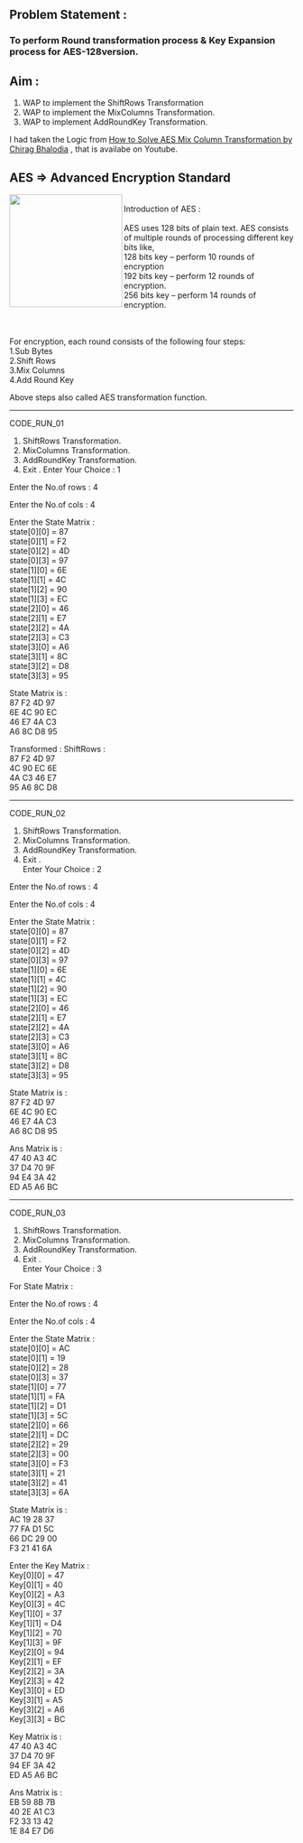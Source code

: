 ## Problem Statement : 
### To perform Round transformation process & Key Expansion process for AES-128version.
## Aim :
1. WAP to implement the ShiftRows Transformation
2. WAP to implement the MixColumns Transformation.
3. WAP to implement AddRoundKey Transformation.

I had taken the Logic from [How to Solve AES Mix Column Transformation by Chirag Bhalodia](https://www.youtube.com/watch?v=WPz4Kzz6vk4) , that is availabe on Youtube.

AES => Advanced Encryption Standard<br>
--- 
<img align="left" width="200" height="200" src="https://media.giphy.com/media/fRYV4ck2DRYpBmpG1f/giphy.gif">

<br> Introduction of AES :<br><br>
AES uses 128 bits of plain text. AES consists of multiple rounds of processing different key bits like,<br>
128 bits key – perform 10 rounds of encryption <br>
192 bits key – perform 12 rounds of  encryption.<br>
256 bits key – perform 14 rounds of encryption.<br>

<br><br>
For encryption, each round consists of the following four steps:<br>
1.Sub Bytes<br>
2.Shift Rows<br>
3.Mix Columns<br>
4.Add Round Key<br>

Above steps also called AES transformation function. 


---

CODE_RUN_01

1. ShiftRows Transformation.
2. MixColumns Transformation.
3. AddRoundKey Transformation.
0. Exit .
Enter Your Choice : 1

Enter the No.of rows : 4

Enter the No.of cols : 4

Enter the State Matrix : <br>
state[0][0] = 87<br>
state[0][1] = F2<br>
state[0][2] = 4D<br>
state[0][3] = 97<br>
state[1][0] = 6E<br>
state[1][1] = 4C<br>
state[1][2] = 90<br>
state[1][3] = EC<br>
state[2][0] = 46<br>
state[2][1] = E7<br>
state[2][2] = 4A<br>
state[2][3] = C3<br>
state[3][0] = A6<br>
state[3][1] = 8C<br>
state[3][2] = D8<br>
state[3][3] = 95<br>

State Matrix is :<br>
87 F2 4D 97<br>
6E 4C 90 EC<br>
46 E7 4A C3<br>
A6 8C D8 95<br>

Transformed : ShiftRows :<br>
87 F2 4D 97<br>
4C 90 EC 6E<br>
4A C3 46 E7<br>
95 A6 8C D8<br>

---

CODE_RUN_02


1. ShiftRows Transformation.  <br>
2. MixColumns Transformation. <br>
3. AddRoundKey Transformation.<br>
0. Exit .<br>
Enter Your Choice : 2

Enter the No.of rows : 4

Enter the No.of cols : 4

Enter the State Matrix :<br>
state[0][0] = 87<br>
state[0][1] = F2<br>
state[0][2] = 4D<br>
state[0][3] = 97<br>
state[1][0] = 6E<br>
state[1][1] = 4C<br>
state[1][2] = 90<br>
state[1][3] = EC<br>
state[2][0] = 46<br>
state[2][1] = E7<br>
state[2][2] = 4A<br>
state[2][3] = C3<br>
state[3][0] = A6<br>
state[3][1] = 8C<br>
state[3][2] = D8<br>
state[3][3] = 95<br>

State Matrix is :<br>
87 F2 4D 97<br>
6E 4C 90 EC<br>
46 E7 4A C3<br>
A6 8C D8 95<br>

Ans Matrix is :<br>
47 40 A3 4C<br>
37 D4 70 9F<br>
94 E4 3A 42<br>
ED A5 A6 BC<br>

---


CODE_RUN_03

1. ShiftRows Transformation.  <br>
2. MixColumns Transformation. <br>
3. AddRoundKey Transformation.<br>
0. Exit .<br>
Enter Your Choice : 3

For State Matrix :     <br>

Enter the No.of rows : 4

Enter the No.of cols : 4

Enter the State Matrix : <br>
state[0][0] = AC<br>
state[0][1] = 19<br>
state[0][2] = 28<br>
state[0][3] = 37<br>
state[1][0] = 77<br>
state[1][1] = FA<br>
state[1][2] = D1<br>
state[1][3] = 5C<br>
state[2][0] = 66<br>
state[2][1] = DC<br>
state[2][2] = 29<br>
state[2][3] = 00<br>
state[3][0] = F3<br>
state[3][1] = 21<br>
state[3][2] = 41<br>
state[3][3] = 6A<br>

State Matrix is :<br>
AC 19 28 37<br>
77 FA D1 5C<br>
66 DC 29 00<br>
F3 21 41 6A<br>

Enter the Key Matrix :<br>
Key[0][0] = 47<br>
Key[0][1] = 40<br>
Key[0][2] = A3<br>
Key[0][3] = 4C<br>
Key[1][0] = 37<br>
Key[1][1] = D4<br>
Key[1][2] = 70<br>
Key[1][3] = 9F<br>
Key[2][0] = 94<br>
Key[2][1] = EF<br>
Key[2][2] = 3A<br>
Key[2][3] = 42<br>
Key[3][0] = ED<br>
Key[3][1] = A5<br>
Key[3][2] = A6<br>
Key[3][3] = BC<br>

Key Matrix is : <br>
47 40 A3 4C<br>
37 D4 70 9F<br>
94 EF 3A 42<br>
ED A5 A6 BC<br>

Ans Matrix is :<br>
EB 59 8B 7B<br>
40 2E A1 C3<br>
F2 33 13 42<br>
1E 84 E7 D6<br>

